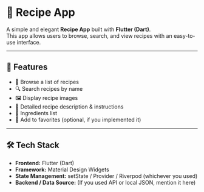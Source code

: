 # 🍴 Recipe App

A simple and elegant **Recipe App** built with **Flutter (Dart)**.  
This app allows users to browse, search, and view recipes with an easy-to-use interface.

---

## 🚀 Features
- 📖 Browse a list of recipes
- 🔍 Search recipes by name
- 🖼️ Display recipe images
- 📜 Detailed recipe description & instructions
- 🧾 Ingredients list
- 🖤 Add to favorites (optional, if you implemented it)

---

## 🛠️ Tech Stack
- **Frontend:** Flutter (Dart)
- **Framework:** Material Design Widgets
- **State Management:** setState / Provider / Riverpod (whichever you used)
- **Backend / Data Source:** (If you used API or local JSON, mention it here)
